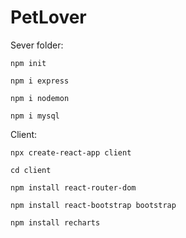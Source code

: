 # PetLover

Sever folder:

	npm init
	
	npm i express
	
	npm i nodemon
	
  	npm i mysql
	
Client:

  	npx create-react-app client
  
  	cd client
	
  	npm install react-router-dom
	
  	npm install react-bootstrap bootstrap
	
	npm install recharts
